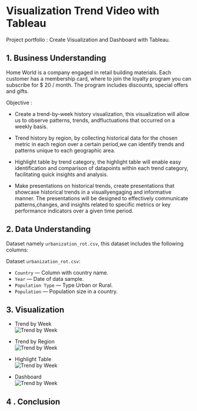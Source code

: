 # Visualization Trend Video with Tableau
Project portfolio : Create Visualization and Dashboard with Tableau.

## 1. Business Understanding
Home World is a company engaged in retail building materials. Each customer has a membership card, where to join the loyalty program you can subscribe for $ 20 / month. The program includes discounts, special offers and gifts.

Objective :

  - Create a trend-by-week history visualization, this visualization will allow us to observe patterns, trends, andfluctuations that occurred on a weekly basis.
    
  - Trend history by region, by collecting historical data for the chosen metric in each region over a certain period,we can identify trends and patterns unique to each geographic area.
    
  - Highlight table by trend category, the highlight table will enable easy identification and comparison of datapoints within each trend category, facilitating quick insights and analysis.
    
  - Make presentations on historical trends, create presentations that showcase historical trends in a visuallyengaging and informative manner. The presentations will be designed to effectively communicate   patterns,changes, and insights related to specific metrics or key performance indicators over a given time period.

## 2. Data Understanding
Dataset namely `urbanization_rot.csv`, this dataset includes the following columns:

Dataset `urbanization_rot.csv`:

- `Country` — Column with country name.
- `Year` — Date of data sample.
- `Population Type` — Type Urban or Rural.
- `Population` — Population size in a country.

## 3. Visualization
- Trend by Week <br>
![Trend by Week](img/4.b.1.png)

- Trend by Region <br>
![Trend by Week](img/4.b.1.png)

- Highlight Table <br>
![Trend by Week](img/4.b.1.png)

- Dashboard <br>
![Trend by Week](img/4.b.1.png)

## 4 . Conclusion

